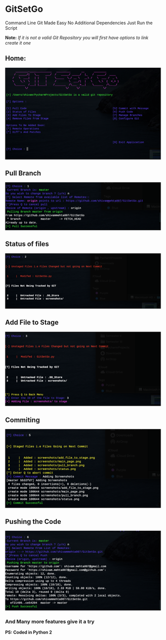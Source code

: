 # GitSetGo
Command Line Git Made Easy No Additional Dependencies Just Run the Script


**Note:** *If it is not a valid Git Repository you will first have options to link create it one*
## Home:
![Home Screen](https://raw.githubusercontent.com/shivammehta007/GitSetGo/master/screenshots/main_page.png)

## Pull Branch
![Git Pull Screen](https://raw.githubusercontent.com/shivammehta007/GitSetGo/master/screenshots/pull_branch.png)


## Status of files
![Git Status](https://raw.githubusercontent.com/shivammehta007/GitSetGo/master/screenshots/status.png)

## Add File to Stage
![Git add](https://raw.githubusercontent.com/shivammehta007/GitSetGo/master/screenshots/add_file_to_stage.png)

## Commiting
![Git commit](https://raw.githubusercontent.com/shivammehta007/GitSetGo/master/screenshots/commiting.png)

## Pushing the Code
![Git Push](https://raw.githubusercontent.com/shivammehta007/GitSetGo/master/screenshots/pushing.png)


### And Many more features give it a try
**PS: Coded in Python 2**

